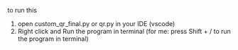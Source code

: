 to run this 

1. open custom_qr_final.py or qr.py in your IDE (vscode)
2. Right click and Run the program in terminal (for me: press Shift + / to run the program in terminal)
